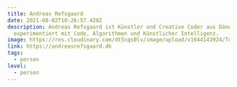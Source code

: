 ```yaml
---
title: Andreas Refsgaard
date: 2021-08-02T10:26:57.428Z
description: Andreas Refsgaard ist Künstler und Creative Coder aus Dänemark. Er
  experimentiert mit Code, Algorithmen und Künstlicher Intelligenz.
image: https://res.cloudinary.com/dt5cqs0lv/image/upload/v1644143924/Tools/Personen/Screenshot_2021-08-02_at_12-12-45_Home_tdtypx_me5vob.jpg
link: https://andreasrefsgaard.dk
tags:
  - person
level:
  - person
---
```

